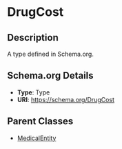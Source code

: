 # DrugCost

## Description
A type defined in Schema.org.

## Schema.org Details
- **Type**: Type
- **URI**: https://schema.org/DrugCost

## Parent Classes
- [MedicalEntity](../MedicalEntity.md)


